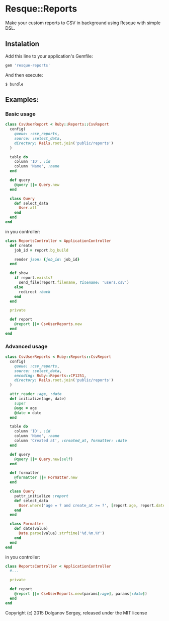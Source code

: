 # Resque::Reports

Make your custom reports to CSV in background using Resque with simple DSL.

## Instalation

Add this line to your application's Gemfile:

```ruby
gem 'resque-reports'
```

And then execute:

    $ bundle

## Examples:

### Basic usage

``` ruby
class CsvUserReport < Ruby::Reports::CsvReport
  config(
    queue: :csv_reports,
    source: :select_data,
    directory: Rails.root.join('public/reports')
  )

  table do
    column 'ID', :id
    column 'Name', :name
  end

  def query
    @query ||= Query.new
  end

  class Query
    def select_data
      User.all
    end
  end
end
```

in you controller:

``` ruby
class ReportsController < ApplicationController
  def create
    job_id = report.bg_build

    render json: {job_id: job_id}
  end

  def show
    if report.exists?
      send_file(report.filename, filename: 'users.csv')
    else
      redirect :back
    end
  end

  private

  def report
    @report ||= CsvUserReports.new
  end
end
```

### Advanced usage

``` ruby
class CsvUserReports < Ruby::Reports::CsvReport
  config(
    queue: :csv_reports,
    source: :select_data,
    encoding: Ruby::Reports::CP1251,
    directory: Rails.root.join('public/reports')
  )

  attr_reader :age, :date
  def initialize(age, date)
    super
    @age = age
    @date = date
  end

  table do
    column 'ID', :id
    column 'Name', :name
    column 'Created at', :created_at, formatter: :date
  end

  def query
    @query ||= Query.new(self)
  end

  def formatter
    @formatter ||= Formatter.new
  end

  class Query
    pattr_initialize :report
    def select_data
      User.where('age = ? and create_at >= ?', [report.age, report.date])
    end
  end

  class Formatter
    def date(value)
      Date.parse(value).strftime('%d.%m.%Y')
    end
  end
end
```

in you controller:

``` ruby
class ReportsController < ApplicationController
  #...

  private

  def report
    @report ||= CsvUserReports.new(params[:age], params[:date])
  end
end
```

Copyright (c) 2015 Dolganov Sergey, released under the MIT license
